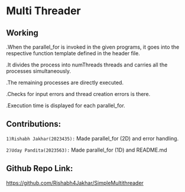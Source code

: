 # Multi Threader

 ## Working
.When the parallel_for is invoked in the given programs, it goes into the respective function template defined in the header file.

.It divides the process into numThreads threads and carries all the processes simultaneously.

.The remaining processes are directly executed.

.Checks for input errors and thread creation errors is there.

.Execution time is displayed for each parallel_for.


## Contributions:
`1)Rishabh Jakhar(2023435):` Made parallel_for (2D) and error handling.

`2)Uday Pandita(2023563):` Made parallel_for (1D) and README.md



## Github Repo Link:
https://github.com/Rishabh4Jakhar/SimpleMultithreader
